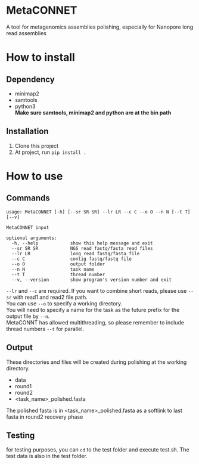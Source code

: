 # MetaCONNET
A tool for metagenomics assemblies polishing, especially for Nanopore long read assemblies

# How to install

## Dependency
- minimap2
- samtools
- python3    
**Make sure samtools, minimap2 and python are at the bin path**

## Installation
1. Clone this project 
2. At project, run `pip install .`

# How to use

## Commands

```
usage: MetaCONNET [-h] [--sr SR SR] --lr LR --c C --o O --n N [--t T] [--v]

MetaCONNET input

optional arguments:
  -h, --help            show this help message and exit
  --sr SR SR            NGS read fastq/fasta read files
  --lr LR               long read fastq/fasta file
  --c C                 contig fastq/fastq file
  --o O                 output folder
  --n N                 task name
  --t T                 thread number
  --v, --version        show program's version number and exit
```

`--lr` and `--c` are required. If you want to combine short reads, please use `--sr` with read1 and read2 file path.   
You can use `--o` to specify a working directory.    
You will need to specify a name for the task as the future prefix for the output file by `--n`.    
MetaCONNT has allowed multithreading, so please remember to include thread numbers `--t` for parallel.

## Output
These directories and files will be created during polishing at the working directory.
- data
- round1
- round2 
- <task_name>_polished.fasta

The polished fasta is in <task_name>_polished.fasta as a softlink to last fasta in round2 recovery phase

## Testing

for testing purposes, you can `cd` to the test folder and execute test.sh. The test data is also in the test folder.     
